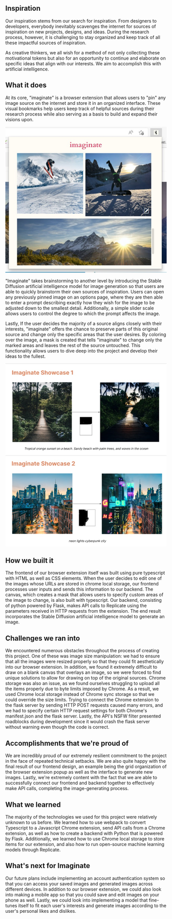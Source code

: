 ## Inspiration
Our inspiration stems from our search for inspiration. From designers to developers, everybody inevitably scavenges the internet for sources of inspiration on new projects, designs, and ideas. During the research process, however, it is challenging to stay organized and keep track of all these impactful sources of inspiration.

As creative thinkers, we all wish for a method of not only collecting these motivational tokens but also for an opportunity to continue and elaborate on specific ideas that align with our interests. We aim to accomplish this with artificial intelligence.

## What it does
At its core, "imaginate" is a browser extension that allows users to "pin" any image source on the internet and store it in an organized interface. These visual bookmarks help users keep track of helpful sources during their research process while also serving as a basis to build and expand their visions upon.

![Browser extension user interface](screenshots/gallery.jpg)

"Imaginate" takes brainstorming to another level by introducing the Stable Diffusion artificial intelligence model for image generation so that users are able to quickly brainstorm their own sources of inspiration. Users can open any previously pinned image on an options page, where they are then able to enter a prompt describing exactly how they wish for the image to be adjusted down to the smallest detail. Additionally, a simple slider scale allows users to control the degree to which the prompt affects the image.

Lastly, If the user decides the majority of a source aligns closely with their interests, "imaginate" offers the chance to preserve parts of this original source and change only the specific areas that the user desires.
By coloring over the image, a mask is created that tells "imaginate" to change only the marked areas and leaves the rest of the source untouched. This functionality allows users to dive deep into the project and develop their ideas to the fullest.

![Example of image generation with masking](screenshots/gallery%20(1).jpg)
![](screenshots/gallery%20(2).jpg)

## How we built it

The frontend of our browser extension itself was built using pure typescript with HTML as well as CSS elements. When the user decides to edit one of the images whose URLs are stored in chrome local storage, our frontend processes user inputs and sends this information to our backend. The canvas, which creates a mask that allows users to specify custom areas of the image to change, is also built with typescript. Our backend, consisting of python powered by Flask, makes API calls to Replicate using the parameters received in HTTP requests from the extension. The end result incorporates the Stable Diffusion artificial intelligence model to generate an image.

## Challenges we ran into

We encountered numerous obstacles throughout the process of creating this project. One of these was image size manipulation: we had to ensure that all the images were resized properly so that they could fit aesthetically into our browser extension. In addition, we found it extremely difficult to draw on a blank canvas that overlays an image, so we were forced to find unique solutions to allow for drawing on top of the original sources. Chrome storage was also an issue, as we found ourselves struggling to upload all the items properly due to byte limits imposed by Chrome. As a result, we used Chrome local storage instead of Chrome sync storage so that we could override the size limits. Trying to connect the Chrome extension to the flask server by sending HTTP POST requests caused many errors, and we had to specify certain HTTP request settings for both Chrome's manifest.json and the flask server. Lastly, the API's NSFW filter presented roadblocks during development since it would crash the flask server without warning even though the code is correct.

## Accomplishments that we're proud of

We are incredibly proud of our extremely resilient commitment to the project in the face of repeated technical setbacks. We are also quite happy with the final result of our frontend design, an example being the grid organization of the browser extension popup as well as the interface to generate new images. Lastly, we're extremely content with the fact that we are able to successfully connect our frontend and backend together to effectively make API calls, completing the image-generating process.

## What we learned

The majority of the technologies we used for this project were relatively unknown to us before. We learned how to use webpack to convert Typescript to a Javascript Chrome extension, send API calls from a Chrome extension, as well as how to create a backend with Python that is powered by Flask. Additionally, we learned how to use Chrome local storage to store items for our extension, and also how to run open-source machine learning models through Replicate.

## What's next for Imaginate

Our future plans include implementing an account authentication system so that you can access your saved images and generated images across different devices. In addition to our browser extension, we could also look into making a mobile app so that you could save and edit images on your phone as well. Lastly, we could look into implementing a model that fine-tunes itself to fit each user's interests and generate images according to the user's personal likes and dislikes. 